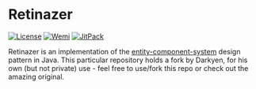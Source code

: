 # Retinazer
[![License](https://img.shields.io/badge/license-MIT-blue)](http://choosealicense.com/licenses/mit/)
[![Wemi](https://img.shields.io/badge/Wemi-0.15-blue)](https://github.com/Darkyenus/wemi)
[![JitPack](https://jitpack.io/v/com.darkyen/retinazer.svg)](https://jitpack.io/#com.darkyen/retinazer)

Retinazer is an implementation of the [entity-component-system](https://en.wikipedia.org/wiki/Entity_component_system) design
pattern in Java. This particular repository holds a fork by Darkyen, for
his own (but not private) use - feel free to use/fork this repo or check out the amazing original.
